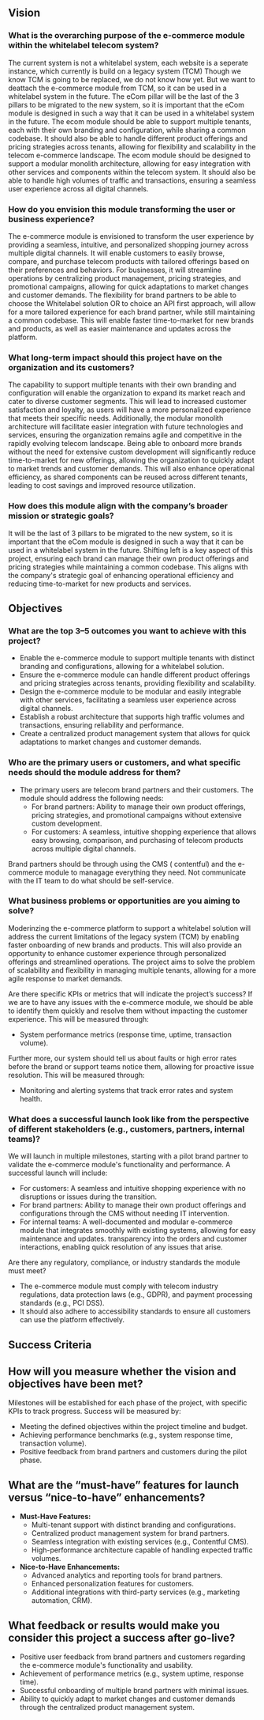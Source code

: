 ## Vision

### What is the overarching purpose of the e-commerce module within the whitelabel telecom system?

The current system is not a whitelabel system, each website is a seperate instance, which currently is build on a legacy system (TCM)
Though we know TCM is going to be replaced, we do not know how yet. But we want to deattach the e-commerce module from TCM, so it can be used in a whitelabel system in the future.
The eCom pillar will be the last of the 3 pillars to be migrated to the new system, so it is important that the eCom module is designed in such a way that it can be used in a whitelabel system in the future.
The ecom module should be able to support multiple tenants, each with their own branding and configuration, while sharing a common codebase. It should also be able to handle different product offerings and pricing strategies across tenants, allowing for flexibility and scalability in the telecom e-commerce landscape.
The ecom module should be designed to support a modular monolith architecture, allowing for easy integration with other services and components within the telecom system. It should also be able to handle high volumes of traffic and transactions, ensuring a seamless user experience across all digital channels.

### How do you envision this module transforming the user or business experience?

The e-commerce module is envisioned to transform the user experience by providing a seamless, intuitive, and personalized shopping journey across multiple digital channels. It will enable customers to easily browse, compare, and purchase telecom products with tailored offerings based on their preferences and behaviors. For businesses, it will streamline operations by centralizing product management, pricing strategies, and promotional campaigns, allowing for quick adaptations to market changes and customer demands.
The flexibility for brand partners to be able to choose the Whitelabel solution OR to choice an API first approach, will allow for a more tailored experience for each brand partner, while still maintaining a common codebase. This will enable faster time-to-market for new brands and products, as well as easier maintenance and updates across the platform.

### What long-term impact should this project have on the organization and its customers?

The capability to support multiple tenants with their own branding and configuration will enable the organization to expand its market reach and cater to diverse customer segments. This will lead to increased customer satisfaction and loyalty, as users will have a more personalized experience that meets their specific needs. Additionally, the modular monolith architecture will facilitate easier integration with future technologies and services, ensuring the organization remains agile and competitive in the rapidly evolving telecom landscape.
Being able to onboard more brands without the need for extensive custom development will significantly reduce time-to-market for new offerings, allowing the organization to quickly adapt to market trends and customer demands. This will also enhance operational efficiency, as shared components can be reused across different tenants, leading to cost savings and improved resource utilization.

### How does this module align with the company’s broader mission or strategic goals?

It will be the last of 3 pillars to be migrated to the new system, so it is important that the eCom module is designed in such a way that it can be used in a whitelabel system in the future.
Shifting left is a key aspect of this project, ensuring each brand can manage their own product offerings and pricing strategies while maintaining a common codebase. This aligns with the company's strategic goal of enhancing operational efficiency and reducing time-to-market for new products and services.

## Objectives

### What are the top 3–5 outcomes you want to achieve with this project?

- Enable the e-commerce module to support multiple tenants with distinct branding and configurations, allowing for a whitelabel solution.
- Ensure the e-commerce module can handle different product offerings and pricing strategies across tenants, providing flexibility and scalability.
- Design the e-commerce module to be modular and easily integrable with other services, facilitating a seamless user experience across digital channels.
- Establish a robust architecture that supports high traffic volumes and transactions, ensuring reliability and performance.
- Create a centralized product management system that allows for quick adaptations to market changes and customer demands.

### Who are the primary users or customers, and what specific needs should the module address for them?

- The primary users are telecom brand partners and their customers. The module should address the following needs:
  - For brand partners: Ability to manage their own product offerings, pricing strategies, and promotional campaigns without extensive custom development.
  - For customers: A seamless, intuitive shopping experience that allows easy browsing, comparison, and purchasing of telecom products across multiple digital channels.

Brand partners should be through using the CMS ( contentful) and the e-commerce module to managage everything they need. Not communicate with the IT team to do what should be self-service.

### What business problems or opportunities are you aiming to solve?

Moderinzing the e-commerce platform to support a whitelabel solution will address the current limitations of the legacy system (TCM) by enabling faster onboarding of new brands and products. This will also provide an opportunity to enhance customer experience through personalized offerings and streamlined operations. The project aims to solve the problem of scalability and flexibility in managing multiple tenants, allowing for a more agile response to market demands.

Are there specific KPIs or metrics that will indicate the project’s success?
If we are to have any issues with the e-commerce module, we should be able to identify them quickly and resolve them without impacting the customer experience. This will be measured through:

- System performance metrics (response time, uptime, transaction volume).

Further more, our system should tell us about faults or high error rates before the brand or support teams notice them, allowing for proactive issue resolution. This will be measured through:

- Monitoring and alerting systems that track error rates and system health.

### What does a successful launch look like from the perspective of different stakeholders (e.g., customers, partners, internal teams)?

We will launch in multiple milestones, starting with a pilot brand partner to validate the e-commerce module's functionality and performance. A successful launch will include:

- For customers: A seamless and intuitive shopping experience with no disruptions or issues during the transition.
- For brand partners: Ability to manage their own product offerings and configurations through the CMS without needing IT intervention.
- For internal teams: A well-documented and modular e-commerce module that integrates smoothly with existing systems, allowing for easy maintenance and updates.
  transparency into the orders and customer interactions, enabling quick resolution of any issues that arise.

Are there any regulatory, compliance, or industry standards the module must meet?

- The e-commerce module must comply with telecom industry regulations, data protection laws (e.g., GDPR), and payment processing standards (e.g., PCI DSS).
- It should also adhere to accessibility standards to ensure all customers can use the platform effectively.

## Success Criteria

## How will you measure whether the vision and objectives have been met?

Milestones will be established for each phase of the project, with specific KPIs to track progress. Success will be measured by:

- Meeting the defined objectives within the project timeline and budget.
- Achieving performance benchmarks (e.g., system response time, transaction volume).
- Positive feedback from brand partners and customers during the pilot phase.

## What are the “must-have” features for launch versus “nice-to-have” enhancements?

- **Must-Have Features:**
  - Multi-tenant support with distinct branding and configurations.
  - Centralized product management system for brand partners.
  - Seamless integration with existing services (e.g., Contentful CMS).
  - High-performance architecture capable of handling expected traffic volumes.
- **Nice-to-Have Enhancements:**
  - Advanced analytics and reporting tools for brand partners.
  - Enhanced personalization features for customers.
  - Additional integrations with third-party services (e.g., marketing automation, CRM).

## What feedback or results would make you consider this project a success after go-live?

- Positive user feedback from brand partners and customers regarding the e-commerce module's functionality and usability.
- Achievement of performance metrics (e.g., system uptime, response time).
- Successful onboarding of multiple brand partners with minimal issues.
- Ability to quickly adapt to market changes and customer demands through the centralized product management system.
